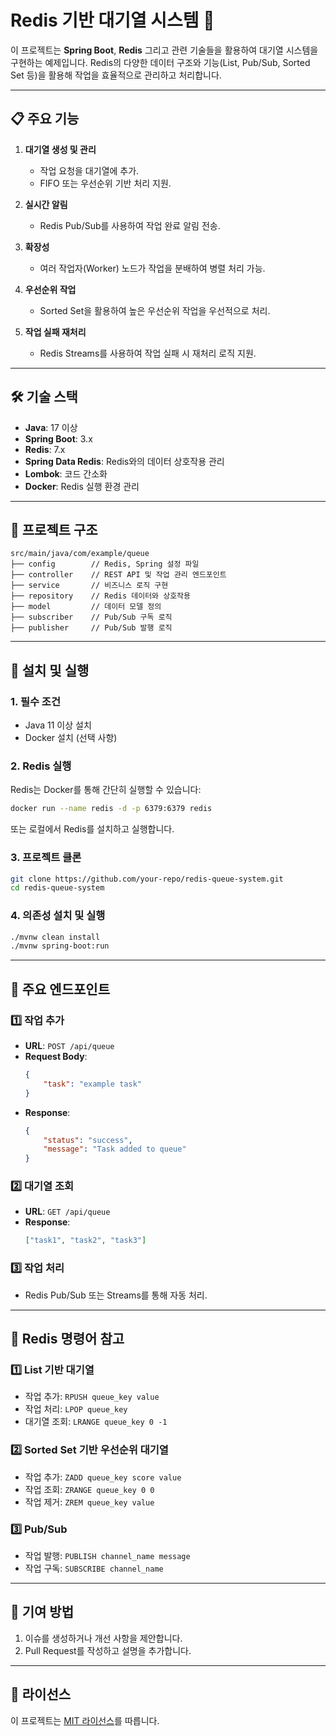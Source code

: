 # Redis 기반 대기열 시스템 🚀

이 프로젝트는 **Spring Boot**, **Redis** 그리고 관련 기술들을 활용하여 대기열 시스템을 구현하는 예제입니다. Redis의 다양한 데이터 구조와 기능(List, Pub/Sub, Sorted Set 등)을 활용해 작업을 효율적으로 관리하고 처리합니다.

---

## 📋 주요 기능

1. **대기열 생성 및 관리**
    - 작업 요청을 대기열에 추가.
    - FIFO 또는 우선순위 기반 처리 지원.

2. **실시간 알림**
    - Redis Pub/Sub를 사용하여 작업 완료 알림 전송.

3. **확장성**
    - 여러 작업자(Worker) 노드가 작업을 분배하여 병렬 처리 가능.

4. **우선순위 작업**
    - Sorted Set을 활용하여 높은 우선순위 작업을 우선적으로 처리.

5. **작업 실패 재처리**
    - Redis Streams를 사용하여 작업 실패 시 재처리 로직 지원.

---

## 🛠️ 기술 스택

- **Java**: 17 이상
- **Spring Boot**: 3.x
- **Redis**: 7.x
- **Spring Data Redis**: Redis와의 데이터 상호작용 관리
- **Lombok**: 코드 간소화
- **Docker**: Redis 실행 환경 관리

---

## 📂 프로젝트 구조

```plaintext
src/main/java/com/example/queue
├── config        // Redis, Spring 설정 파일
├── controller    // REST API 및 작업 관리 엔드포인트
├── service       // 비즈니스 로직 구현
├── repository    // Redis 데이터와 상호작용
├── model         // 데이터 모델 정의
├── subscriber    // Pub/Sub 구독 로직
├── publisher     // Pub/Sub 발행 로직
```

---

## 🚀 설치 및 실행

### 1. 필수 조건
- Java 11 이상 설치
- Docker 설치 (선택 사항)

### 2. Redis 실행

Redis는 Docker를 통해 간단히 실행할 수 있습니다:
```bash
docker run --name redis -d -p 6379:6379 redis
```

또는 로컬에서 Redis를 설치하고 실행합니다.

### 3. 프로젝트 클론
```bash
git clone https://github.com/your-repo/redis-queue-system.git
cd redis-queue-system
```

### 4. 의존성 설치 및 실행
```bash
./mvnw clean install
./mvnw spring-boot:run
```

---

## 🔗 주요 엔드포인트

### 1️⃣ 작업 추가
- **URL**: `POST /api/queue`
- **Request Body**:
  ```json
  {
      "task": "example task"
  }
  ```
- **Response**:
  ```json
  {
      "status": "success",
      "message": "Task added to queue"
  }
  ```

### 2️⃣ 대기열 조회
- **URL**: `GET /api/queue`
- **Response**:
  ```json
  ["task1", "task2", "task3"]
  ```

### 3️⃣ 작업 처리
- Redis Pub/Sub 또는 Streams를 통해 자동 처리.

---

## 📌 Redis 명령어 참고

### 1️⃣ List 기반 대기열
- 작업 추가: `RPUSH queue_key value`
- 작업 처리: `LPOP queue_key`
- 대기열 조회: `LRANGE queue_key 0 -1`

### 2️⃣ Sorted Set 기반 우선순위 대기열
- 작업 추가: `ZADD queue_key score value`
- 작업 조회: `ZRANGE queue_key 0 0`
- 작업 제거: `ZREM queue_key value`

### 3️⃣ Pub/Sub
- 작업 발행: `PUBLISH channel_name message`
- 작업 구독: `SUBSCRIBE channel_name`

---

## 🤝 기여 방법

1. 이슈를 생성하거나 개선 사항을 제안합니다.
2. Pull Request를 작성하고 설명을 추가합니다.

---

## 📜 라이선스

이 프로젝트는 [MIT 라이선스](LICENSE)를 따릅니다.

